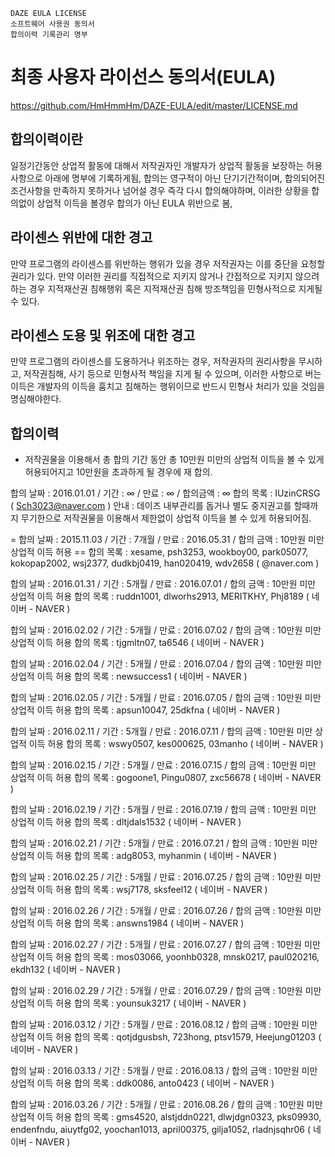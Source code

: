     DAZE EULA LICENSE
    소프트웨어 사용권 동의서
    합의이력 기록관리 명부

최종 사용자 라이선스 동의서(EULA)
=================
https://github.com/HmHmmHm/DAZE-EULA/edit/master/LICENSE.md

합의이력이란
-----------------------------
일정기간동안 상업적 활동에 대해서 저작권자인 개발자가 상업적 활동을 보장하는 허용사항으로 아래에 명부에 기록하게됨, 합의는 영구적이 아닌 단기기간적이며, 합의되어진 조건사항을 만족하지 못하거나 넘어설 경우 즉각 다시 합의해야하며, 이러한 상황을 합의없이 상업적 이득을 볼경우 합의가 아닌 EULA 위반으로 봄,

라이센스 위반에 대한 경고
-----------------------------
만약 프로그램의 라이센스를 위반하는 행위가 있을 경우 저작권자는 이를 중단을 요청할 권리가 있다. 만약 이러한 권리를 직접적으로 지키지 않거나 간접적으로 지키지 않으려 하는 경우 지적재산권 침해행위 혹은 지적재산권 침해 방조책임을 민형사적으로 지게될 수 있다.

라이센스 도용 및 위조에  대한 경고
----------------------------
만약 프로그램의 라이센스를 도용하거나 위조하는 경우, 저작권자의 권리사항을 무시하고, 저작권침해, 사기 등으로 민형사적 책임을 지게 될 수 있으며, 이러한 사항으로 버는 이득은 개발자의 이득을 훔치고 침해하는 행위이므로 반드시 민형사 처리가 있을 것임을 명심해야한다.

합의이력
-----------------------------

 - 저작권물을 이용해서 총 합의 기간 동안 총 10만원 미만의 상업적 이득을 볼 수 있게 허용되어지고 10만원을 초과하게 될 경우에 재 합의.

합의 날짜 : 2016.01.01 / 기간 : ∞ / 만료 : ∞ / 합의금액 : ∞
합의 목록 : IUzinCRSG ( Sch3023@naver.com )
안내 : 데이즈 내부관리를 돕거나 별도 중지권고를 할때까지 무기한으로 저작권물을 이용해서 제한없이 상업적 이득을 볼 수 있게 허용되어짐.

= 합의 날짜 : 2015.11.03 / 기간 : 7개월 / 만료 : 2016.05.31 / 합의 금액 : 10만원 미만 상업적 이득 허용 
== 합의 목록 : xesame, psh3253, wookboy00, park05077, kokopap2002, wsj2377, dudkbj0419, han020419, wdv2658 ( @naver.com )

합의 날짜 : 2016.01.31 / 기간 : 5개월 / 만료 : 2016.07.01 / 합의 금액 : 10만원 미만 상업적 이득 허용
합의 목록 : ruddn1001, dlworhs2913, MERITKHY, Phj8189 ( 네이버 - NAVER )

합의 날짜 : 2016.02.02 / 기간 : 5개월 / 만료 : 2016.07.02 / 합의 금액 : 10만원 미만 상업적 이득 허용
합의 목록 : tjgmltn07, ta6546 ( 네이버 - NAVER )

합의 날짜 : 2016.02.04 / 기간 : 5개월 / 만료 : 2016.07.04 / 합의 금액 : 10만원 미만 상업적 이득 허용
합의 목록 : newsuccess1 ( 네이버 - NAVER )

합의 날짜 : 2016.02.05 / 기간 : 5개월 / 만료 : 2016.07.05 / 합의 금액 : 10만원 미만 상업적 이득 허용
합의 목록 : apsun10047, 25dkfna ( 네이버 - NAVER )

합의 날짜 : 2016.02.11 / 기간 : 5개월 / 만료 : 2016.07.11 / 합의 금액 : 10만원 미만 상업적 이득 허용
합의 목록 : wswy0507, kes000625, 03manho ( 네이버 - NAVER )

합의 날짜 : 2016.02.15 / 기간 : 5개월 / 만료 : 2016.07.15 / 합의 금액 : 10만원 미만 상업적 이득 허용
합의 목록 : gogoone1, Pingu0807, zxc56678 ( 네이버 - NAVER )

합의 날짜 : 2016.02.19 / 기간 : 5개월 / 만료 : 2016.07.19 / 합의 금액 : 10만원 미만 상업적 이득 허용
합의 목록 : dltjdals1532 ( 네이버 - NAVER )

합의 날짜 : 2016.02.21 / 기간 : 5개월 / 만료 : 2016.07.21 / 합의 금액 : 10만원 미만 상업적 이득 허용
합의 목록 : adg8053, myhanmin ( 네이버 - NAVER )

합의 날짜 : 2016.02.25 / 기간 : 5개월 / 만료 : 2016.07.25 / 합의 금액 : 10만원 미만 상업적 이득 허용
합의 목록 : wsj7178, sksfeel12 ( 네이버 - NAVER )

합의 날짜 : 2016.02.26 / 기간 : 5개월 / 만료 : 2016.07.26 / 합의 금액 : 10만원 미만 상업적 이득 허용
합의 목록 : answns1984 ( 네이버 - NAVER )

합의 날짜 : 2016.02.27 / 기간 : 5개월 / 만료 : 2016.07.27 / 합의 금액 : 10만원 미만 상업적 이득 허용
합의 목록 : mos03066, yoonhb0328, mnsk0217, paul020216, ekdh132 ( 네이버 - NAVER )

합의 날짜 : 2016.02.29 / 기간 : 5개월 / 만료 : 2016.07.29 / 합의 금액 : 10만원 미만 상업적 이득 허용
합의 목록 : younsuk3217 ( 네이버 - NAVER )

합의 날짜 : 2016.03.12 / 기간 : 5개월 / 만료 : 2016.08.12 / 합의 금액 : 10만원 미만 상업적 이득 허용
합의 목록 : qotjdgusbsh, 723hong, ptsv1579, Heejung01203 ( 네이버 - NAVER )

합의 날짜 : 2016.03.13 / 기간 : 5개월 / 만료 : 2016.08.13 / 합의 금액 : 10만원 미만 상업적 이득 허용
합의 목록 : ddk0086, anto0423 ( 네이버 - NAVER )

합의 날짜 : 2016.03.26 / 기간 : 5개월 / 만료 : 2016.08.26 / 합의 금액 : 10만원 미만 상업적 이득 허용
합의 목록 : gms4520, alstjddn0221, dlwjdgn0323, pks09930, endenfndu, aiuytfg02, yoochan1013, april00375, gilja1052, rladnjsqhr06 ( 네이버 - NAVER )
